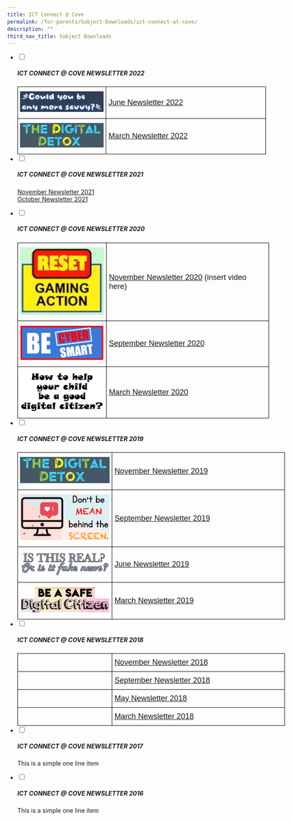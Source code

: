 ```yaml
---
title: ICT Connect @ Cove
permalink: /for-parents/Subject-Downloads/ict-connect-at-cove/
description: ""
third_nav_title: Subject Downloads
---
```

<ul class="jekyllcodex_accordion">
  <li>
    <input type="checkbox" id="accordion1">
		<label for="accordion1"><h5>ICT CONNECT @ COVE NEWSLETTER 2022</h5></label>
    <div>
      <style type="text/css">
.tg  {border-collapse:collapse;border-spacing:0;margin:0px auto;}
.tg td{border-color:black;border-style:solid;border-width:1px;font-family:Arial, sans-serif;font-size:14px;
  overflow:hidden;padding:10px 5px;word-break:normal;}
.tg th{border-color:black;border-style:solid;border-width:1px;font-family:Arial, sans-serif;font-size:14px;
  font-weight:normal;overflow:hidden;padding:10px 5px;word-break:normal;}
.tg .tg-r28n{font-size:18px;text-align:center;vertical-align:middle}
.tg .tg-ewmv{font-size:18px;text-align:left;vertical-align:middle}
</style>
<table class="tg" style="undefined;table-layout: fixed; width: 580px">
<colgroup>
<col style="width: 207px">
<col style="width: 373px">
</colgroup>
<tbody>
  <tr>
    <td class="tg-r28n"><img src="/images/ict22-1.png" 
     style="width:100%"></td>
    <td class="tg-ewmv"><a href="/files/June%202022_CW%20Newsletter.pdf" target="_blank" rel="noopener noreferrer"><span style="font-weight:400;font-style:normal;text-decoration:none">June Newsletter 2022</span></a></td>
  </tr>
  <tr>
    <td class="tg-r28n"><img src="/images/ict22-2.png" 
     style="width:100%"></td>
    <td class="tg-ewmv"><a href="/files/March%202022_CW%20Newsletter.pdf" target="_blank" rel="noopener noreferrer"><span style="font-weight:400;font-style:normal;text-decoration:none">March Newsletter 2022</span></a></td>
  </tr>
</tbody>
</table>
    </div>
	</li>
	<li>
    <input type="checkbox" id="accordion2">
    <label for="accordion2"><h5>ICT CONNECT @ COVE NEWSLETTER 2021</h5></label>
    <div>
      <p><a href="/files/2021%20Term%204%20CW%20Newsletter.pdf" target="_blank" rel="noopener">November Newsletter 2021</a><br /><a href="/files/2021%20Term%204%20CW%20Newsletter.pdf" target="_blank" rel="noopener">October Newsletter 2021</a></p>
    </div>
	</li>
	<li>
    <input type="checkbox" id="accordion3">
    <label for="accordion3"><h5>ICT CONNECT @ COVE NEWSLETTER 2020</h5></label>
    <div>
      <style type="text/css">
.tg  {border-collapse:collapse;border-spacing:0;margin:0px auto;}
.tg td{border-color:black;border-style:solid;border-width:1px;font-family:Arial, sans-serif;font-size:14px;
  overflow:hidden;padding:10px 5px;word-break:normal;}
.tg th{border-color:black;border-style:solid;border-width:1px;font-family:Arial, sans-serif;font-size:14px;
  font-weight:normal;overflow:hidden;padding:10px 5px;word-break:normal;}
.tg .tg-gqad{font-size:16px;text-align:center;vertical-align:middle}
.tg .tg-ewmv{font-size:18px;text-align:left;vertical-align:middle}
</style>
<table class="tg" style="undefined;table-layout: fixed; width: 587px">
<colgroup>
<col style="width: 208px">
<col style="width: 379px">
</colgroup>
<tbody>
  <tr>
    <td class="tg-gqad"><img src="/images/ict20-1.jpeg" 
     style="width:100%"></td>
    <td class="tg-ewmv"><a href="https://punggolcovepri.moe.edu.sg/qql/slot/u1242/ICT/2020%20Nov%20ICT%20Newsletter%20(for%20parents)%20lr.mp4" target="_blank" rel="noopener noreferrer">November Newsletter 2020</a> (insert video here)</td>
  </tr>
  <tr>
    <td class="tg-gqad"><img src="/images/ict20-2.png" 
     style="width:100%"></td>
    <td class="tg-ewmv"><a href="/files/2020%20Sep%20ICT%20Newsletter%20(for%20parents).pdf" target="_blank" rel="noopener noreferrer"><span style="font-weight:400;font-style:normal;text-decoration:none">September Newsletter 2020</span></a></td>
  </tr>
  <tr>
    <td class="tg-gqad"><img src="/images/ict20-3.png" 
     style="width:100%"></td>
    <td class="tg-ewmv"><a href="/files/2020%20Mar%20ICT%20Newsletter.pdf" target="_blank" rel="noopener noreferrer"><span style="font-weight:400;font-style:normal;text-decoration:none">March Newsletter 2020</span></a></td>
  </tr>
</tbody>
</table>
    </div>
	</li>
	<li>
    <input type="checkbox" id="accordion4">
    <label for="accordion4"><h5>ICT CONNECT @ COVE NEWSLETTER 2019</h5></label>
    <div>
      <style type="text/css">
.tg  {border-collapse:collapse;border-spacing:0;margin:0px auto;}
.tg td{border-color:black;border-style:solid;border-width:1px;font-family:Arial, sans-serif;font-size:14px;
  overflow:hidden;padding:10px 5px;word-break:normal;}
.tg th{border-color:black;border-style:solid;border-width:1px;font-family:Arial, sans-serif;font-size:14px;
  font-weight:normal;overflow:hidden;padding:10px 5px;word-break:normal;}
.tg .tg-r28n{font-size:18px;text-align:center;vertical-align:middle}
.tg .tg-ewmv{font-size:18px;text-align:left;vertical-align:middle}
</style>
<table class="tg" style="undefined;table-layout: fixed; width: 624px">
<colgroup>
<col style="width: 221px">
<col style="width: 403px">
</colgroup>
<tbody>
  <tr>
    <td class="tg-r28n"><img src="/images/ict19-1.png" 
     style="width:100%"></td>
    <td class="tg-ewmv"><a href="/files/iCT%20CONNECT%20@%20Cove%20(Term%204%202019).pdf" target="_blank" rel="noopener noreferrer"><span style="text-decoration:none">November Newsletter 2019</span></a></td>
  </tr>
  <tr>
    <td class="tg-r28n"><img src="/images/ict19-2.png" 
     style="width:100%"></td>
    <td class="tg-ewmv"><a href="/files/CW%202019%20Term%203%20Newsletter%20Ver%204.pdf" target="_blank" rel="noopener noreferrer"><span style="font-weight:400;font-style:normal;text-decoration:none">September Newsletter 2019</span></a></td>
  </tr>
  <tr>
    <td class="tg-r28n"><img src="/images/ict19-3.png" 
     style="width:100%"></td>
    <td class="tg-ewmv"><a href="/files/2019%20June%20ICT%20Newsletter%20(final).pdf" target="_blank" rel="noopener noreferrer"><span style="font-weight:400;font-style:normal;text-decoration:none">June Newsletter 2019</span></a></td>
  </tr>
  <tr>
    <td class="tg-r28n"><img src="/images/ict19-4.png" 
     style="width:100%"></td>
    <td class="tg-ewmv"><a href="/files/2019%20Mar%20ICT%20Newsletter.pdf" target="_blank" rel="noopener noreferrer"><span style="text-decoration:none">March Newsletter 2019</span></a></td>
  </tr>
</tbody>
</table>
    </div>
	</li>
	<li>
    <input type="checkbox" id="accordion5">
    <label for="accordion5"><h5>ICT CONNECT @ COVE NEWSLETTER 2018</h5></label>
    <div>
      <style type="text/css">
.tg  {border-collapse:collapse;border-spacing:0;margin:0px auto;}
.tg td{border-color:black;border-style:solid;border-width:1px;font-family:Arial, sans-serif;font-size:14px;
  overflow:hidden;padding:10px 5px;word-break:normal;}
.tg th{border-color:black;border-style:solid;border-width:1px;font-family:Arial, sans-serif;font-size:14px;
  font-weight:normal;overflow:hidden;padding:10px 5px;word-break:normal;}
.tg .tg-r28n{font-size:18px;text-align:center;vertical-align:middle}
.tg .tg-ewmv{font-size:18px;text-align:left;vertical-align:middle}
</style>
<table class="tg" style="undefined;table-layout: fixed; width: 624px">
<colgroup>
<col style="width: 221px">
<col style="width: 403px">
</colgroup>
<tbody>
  <tr>
    <td class="tg-r28n"></td>
    <td class="tg-ewmv"><a href="/files/2018%20Nov%20ICT%20Newsletter%20(3).pdf" target="_blank" rel="noopener noreferrer"><span style="font-weight:400;font-style:normal;text-decoration:none">November Newsletter 2018</span></a></td>
  </tr>
  <tr>
    <td class="tg-r28n"></td>
    <td class="tg-ewmv"><a href="/files/2018%20Sep%20ICT%20Newsletter.pdf" target="_blank" rel="noopener noreferrer"><span style="font-weight:400;font-style:normal;text-decoration:none">September Newsletter 2018</span></a></td>
  </tr>
  <tr>
    <td class="tg-r28n"></td>
    <td class="tg-ewmv"><a href="/files/2018%20May%20ICT%20Newsletter.pdf" target="_blank" rel="noopener noreferrer"><span style="font-weight:400;font-style:normal;text-decoration:none">May Newsletter 2018</span></a></td>
  </tr>
  <tr>
    <td class="tg-r28n"></td>
    <td class="tg-ewmv"><a href="/files/2018%20Mar%20ICT%20Newsletter.pdf" target="_blank" rel="noopener noreferrer"><span style="font-weight:400;font-style:normal;text-decoration:none">March Newsletter 2018</span></a></td>
  </tr>
</tbody>
</table>
    </div>
	</li>
	<li>
    <input type="checkbox" id="accordion6">
    <label for="accordion6"><h5>ICT CONNECT @ COVE NEWSLETTER 2017</h5></label>
    <div>
      <p>This is a simple one line item</p>
    </div>
	</li>
	<li>
    <input type="checkbox" id="accordion7">
    <label for="accordion7"><h5>ICT CONNECT @ COVE NEWSLETTER 2016</h5></label>
    <div>
      <p>This is a simple one line item</p>
    </div>
	</li>
</ul>